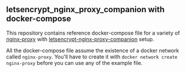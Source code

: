 ## letsencrypt_nginx_proxy_companion with docker-compose

This repository contains reference docker-compose file for a variety of [nginx-proxy](https://github.com/nginx-proxy/nginx-proxy) with [letsencrypt-nginx-proxy-companion](https://github.com/nginx-proxy/docker-letsencrypt-nginx-proxy-companion) setup.

All the docker-compose file assume the existence of a docker network called `nginx-proxy`. You'll have to create it with `docker network create nginx-proxy` before you can use any of the example file.

